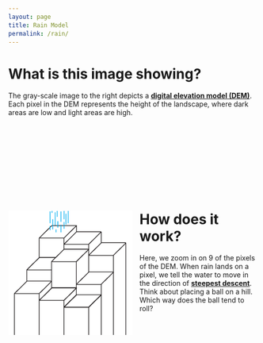 ```yaml
---
layout: page
title: Rain Model
permalink: /rain/
---
```


<script src="https://cdnjs.cloudflare.com/ajax/libs/jquery/3.6.0/jquery.js" type="text/javascript"></script>
<script src="https://cdnjs.cloudflare.com/ajax/libs/jquery-csv/1.0.11/jquery.csv.js" type="text/javascript"></script>

<h1><b>What is this image showing? <canvas id="myCanvas" width = "300" height ="300" onmousedown="mouse_down(event)" onmouseup = "mouse_up(event)" onmousemove = "rain_loc(event)" onmouseout = "mouse_up(event)" style="float: right;margin-left:15px;"></canvas>
<script src="/assets/js/rain.js" type="text/javascript"></script>
</b>
</h1>
<p>The gray-scale image to the right depicts a 
<a href="https://www.usgs.gov/faqs/what-are-digital-elevation-models-dems?qt-news_science_products=0#qt-news_science_products">
<b>digital elevation model (DEM)</b></a>. Each pixel
in the DEM represents the height of the landscape, where dark
areas are low and light areas are high.</p>
<br />
<br />
<br />
<br />
<br />
<br />
<br />
<br />

<h1><img src="/assets/rain/foutput.gif" alt="Grid" style="width:250px;height:250px;margin-right:15px;float:left"><b>How does it work?</b>
</h1>
<p>Here, we zoom in on 9 of the pixels of the DEM. When rain lands on a pixel, we tell the
water to move in the direction of <a href="https://www.sciencedirect.com/science/article/abs/pii/S0734189X84800110?via%3Dihub">
<b>steepest descent</b></a>. Think about placing a ball on a hill. Which way does the ball tend to roll?
</p>




